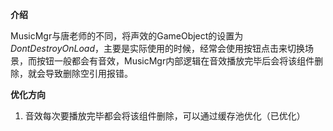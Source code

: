 **介绍**

MusicMgr与唐老师的不同，将声效的GameObject的设置为*DontDestroyOnLoad*，主要是实际使用的时候，经常会使用按钮点击来切换场景，而按钮一般都会有音效，MusicMgr内部逻辑在音效播放完毕后会将该组件删除，就会导致删除空引用报错。

**优化方向**

1. 音效每次要播放完毕都会将该组件删除，可以通过缓存池优化（已优化）
